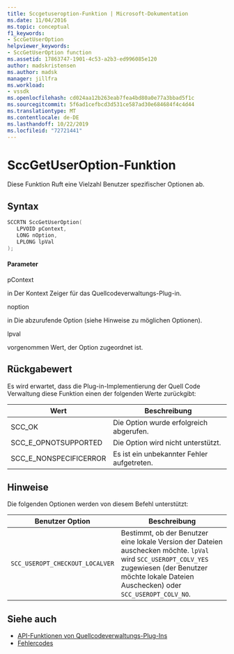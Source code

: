 ```yaml
---
title: Sccgetuseroption-Funktion | Microsoft-Dokumentation
ms.date: 11/04/2016
ms.topic: conceptual
f1_keywords:
- SccGetUserOption
helpviewer_keywords:
- SccGetUserOption function
ms.assetid: 17863747-1901-4c53-a2b3-ed996085e120
author: madskristensen
ms.author: madsk
manager: jillfra
ms.workload:
- vssdk
ms.openlocfilehash: cd024aa12b263eab7fea4bd80a0e77a3bbad5f1c
ms.sourcegitcommit: 5f6ad1cefbcd3d531ce587ad30e684684f4c4d44
ms.translationtype: MT
ms.contentlocale: de-DE
ms.lasthandoff: 10/22/2019
ms.locfileid: "72721441"
---
```

# <a name="sccgetuseroption-function"></a>SccGetUserOption-Funktion
Diese Funktion Ruft eine Vielzahl Benutzer spezifischer Optionen ab.

## <a name="syntax"></a>Syntax

```cpp
SCCRTN SccGetUserOption(
   LPVOID pContext,
   LONG nOption,
   LPLONG lpVal
);
```

#### <a name="parameters"></a>Parameter
 pContext

in Der Kontext Zeiger für das Quellcodeverwaltungs-Plug-in.

 noption

in Die abzurufende Option (siehe Hinweise zu möglichen Optionen).

 lpval

vorgenommen Wert, der Option zugeordnet ist.

## <a name="return-value"></a>Rückgabewert
 Es wird erwartet, dass die Plug-in-Implementierung der Quell Code Verwaltung diese Funktion einen der folgenden Werte zurückgibt:

|Wert|Beschreibung|
|-----------|-----------------|
|SCC_OK|Die Option wurde erfolgreich abgerufen.|
|SCC_E_OPNOTSUPPORTED|Die Option wird nicht unterstützt.|
|SCC_E_NONSPECIFICERROR|Es ist ein unbekannter Fehler aufgetreten.|

## <a name="remarks"></a>Hinweise
 Die folgenden Optionen werden von diesem Befehl unterstützt:

|Benutzer Option|Beschreibung|
|-----------------|-----------------|
|`SCC_USEROPT_CHECKOUT_LOCALVER`|Bestimmt, ob der Benutzer eine lokale Version der Dateien auschecken möchte. `lpVal` wird `SCC_USEROPT_COLV_YES` zugewiesen (der Benutzer möchte lokale Dateien Auschecken) oder `SCC_USEROPT_COLV_NO`.|

## <a name="see-also"></a>Siehe auch
- [API-Funktionen von Quellcodeverwaltungs-Plug-Ins](../extensibility/source-control-plug-in-api-functions.md)
- [Fehlercodes](../extensibility/error-codes.md)